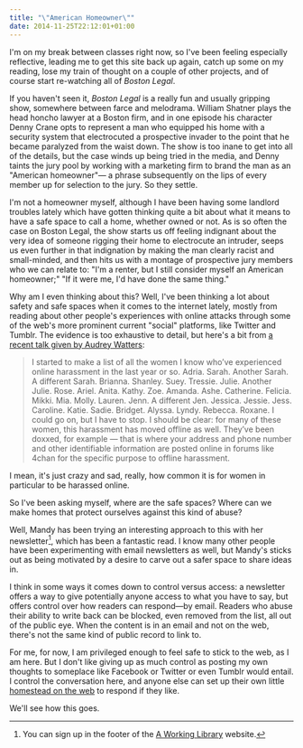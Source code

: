 ```yaml
---
title: "\"American Homeowner\""
date: 2014-11-25T22:12:01+01:00
---
```


I'm on my break between classes right now, so I've been feeling especially reflective, leading me to get this site back up again, catch up some on my reading, lose my train of thought on a couple of other projects, and of course start re-watching all of <cite>Boston Legal</cite>.

If you haven't seen it, <cite>Boston Legal</cite> is a really fun and usually gripping show, somewhere between farce and melodrama. William Shatner plays the head honcho lawyer at a Boston firm, and in one episode his character Denny Crane opts to represent a man who equipped his home with a security system that electrocuted a prospective invader to the point that he became paralyzed from the waist down. The show is too inane to get into all of the details, but the case winds up being tried in the media, and Denny taints the jury pool by working with a marketing firm to brand the man as an "American homeowner"— a phrase subsequently on the lips of every member up for selection to the jury. So they settle.

I'm not a homeowner myself, although I have been having some landlord troubles lately which have gotten thinking quite a bit about what it means to have a safe space to call a home, whether owned or not. As is so often the case on Boston Legal, the show starts us off feeling indignant about the very idea of someone rigging their home to electrocute an intruder, seeps us even further in that indignation by making the man clearly racist and small-minded, and then hits us with a montage of prospective jury members who we can relate to: "I'm a renter, but I still consider myself an American homeowner;" "If it were me, I'd have done the same thing."

Why am I even thinking about this? Well, I've been thinking a lot about safety and safe spaces when it comes to the internet lately, mostly from reading about other people's experiences with online attacks through some of the web's more prominent current "social" platforms, like Twitter and Tumblr. The evidence is too exhaustive to detail, but here's a bit from [a recent talk given by Audrey Watters](http://www.hackeducation.com/2014/11/18/gender-and-ed-tech/):

> I started to make a list of all the women I know who’ve experienced online harassment in the last year or so. Adria. Sarah. Another Sarah. A different Sarah. Brianna. Shanley. Suey. Tressie. Julie. Another Julie. Rose. Ariel. Anita. Kathy. Zoe. Amanda. Ashe. Catherine. Felicia. Mikki. Mia. Molly. Lauren. Jenn. A different Jen. Jessica. Jessie. Jess. Caroline. Katie. Sadie. Bridget. Alyssa. Lyndy. Rebecca. Roxane. I could go on, but I have to stop. I should be clear: for many of these women, this harassment has moved offline as well. They’ve been doxxed, for example — that is where your address and phone number and other identifiable information are posted online in forums like 4chan for the specific purpose to offline harassment.

I mean, it's just crazy and sad, really, how common it is for women in particular to be harassed online.

So I've been asking myself, where are the safe spaces? Where can we make homes that protect ourselves against this kind of abuse?

Well, Mandy has been trying an interesting approach to this with her newsletter[^aworkingletter], which has been a fantastic read. I know many other people have been experimenting with email newsletters as well, but Mandy's sticks out as being motivated by a desire to carve out a safer space to share ideas in.

I think in some ways it comes down to control versus access: a newsletter offers a way to give potentially anyone access to what you have to say, but offers control over how readers can respond—by email. Readers who abuse their ability to write back can be blocked, even removed from the list, all out of the public eye. When the content is in an email and not on the web, there's not the same kind of public record to link to.

For me, for now, I am privileged enough to feel safe to stick to the web, as I am here. But I don't like giving up as much control as posting my own thoughts to someplace like Facebook or Twitter or even Tumblr would entail. I control the conversation here, and anyone else can set up their own little [homestead on the web](http://frankchimero.com/blog/homesteading-2014/) to respond if they like.

We'll see how this goes.

[^aworkingletter]: You can sign up in the footer of the [A Working Library](http://aworkinglibrary.com) website.
